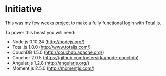 Initiative
==========

This was my few weeks project to make a fully functional login with Total.js.


To power this beast you will need:
* Node.js 0.10.24 (http://nodejs.org/)
* Total.js 1.0.0 (http://www.totaljs.com/)
* CouchDB 1.5.0 (http://couchdb.apache.org/)
* Coucher 2.0.5 (https://github.com/petersirka/node-couchdb)
* Angular.js 1.2.8 (http://angularjs.org/)
* Moment.js 2.5.0 (http://momentjs.com/)
